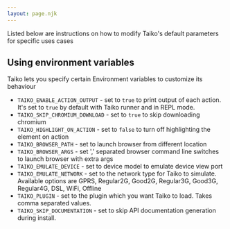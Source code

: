 ```yaml
---
layout: page.njk
---
```


Listed below are instructions on how to modify Taiko's default parameters
for specific uses cases

## Using environment variables

Taiko lets you specify certain Environment variables to customize its behaviour

- `TAIKO_ENABLE_ACTION_OUTPUT` - set to `true` to print output of each action. It's set to `true` by default with Taiko runner and in REPL mode.
- `TAIKO_SKIP_CHROMIUM_DOWNLOAD` - set to `true` to skip downloading chromium
- `TAIKO_HIGHLIGHT_ON_ACTION` - set to `false` to turn off highlighting the element on action
- `TAIKO_BROWSER_PATH` - set to launch browser from different location
- `TAIKO_BROWSER_ARGS` - set ',' separated browser command line switches to launch browser with extra args
- `TAIKO_EMULATE_DEVICE` - set to device model to emulate device view port
- `TAIKO_EMULATE_NETWORK` - set to the network type for Taiko to simulate. Available options are GPRS, Regular2G, Good2G, Regular3G, Good3G, Regular4G, DSL, WiFi, Offline
- `TAIKO_PLUGIN` - set to the plugin which you want Taiko to load. Takes comma separated values.
- `TAIKO_SKIP_DOCUMENTATION` - set to skip API documentation generation during install.
